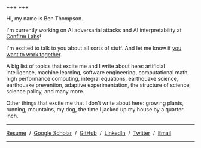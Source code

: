 +++
+++

Hi, my name is Ben Thompson.

I'm currently working on AI adversarial attacks and AI interpretability at [Confirm Labs](https://www.confirmlabs.org)!

I'm excited to talk to you about all sorts of stuff. And let me know if [you want to work together](/whatido).

A big list of topics that excite me and I write about here: artificial intelligence, machine learning, software engineering, computational math, high performance computing, integral equations, earthquake science, earthquake prevention, adaptive experimentation, the structure of science, science policy, and many more.

Other things that excite me that I don't write about here: growing plants, running, mountains, my dog, the time I jacked up my house by a quarter inch.

<hr>
<div class="container has-text-centered">
    <div class="accounts">
          <a href="/resume.pdf">Resume</a> &nbsp/&nbsp <a href="https://scholar.google.com/citations?user=ED9oDz8AAAAJ&hl=en">Google Scholar</a> &nbsp/&nbsp <a href="https://github.com/tbenthompson">GitHub</a> &nbsp/&nbsp <a href="https://www.linkedin.com/in/ben-thompson-645292125/">LinkedIn</a> &nbsp/&nbsp <a href="https://twitter.com/tbenthompson">Twitter</a> &nbsp/&nbsp <a href="mailto:t.ben.thompson@gmail.com">Email</a>
    </div>
</div>
<hr>
